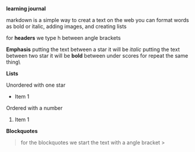 **learning journal**
  
markdown is a simple way to creat a text on the web you can format words as bold or italic, adding images, and creating lists 


for **headers** 
we type h between angle brackets

**Emphasis**
putting the text between a star it will be *italic*
putting the text between two star it will be **bold**
between under scores for repeat the same thing\

**Lists**

Unordered
with one star
* Item 1

Ordered
with a number
1. Item 1

**Blockquotes**

>for the blockquotes we start the text with a angle bracket >
 
